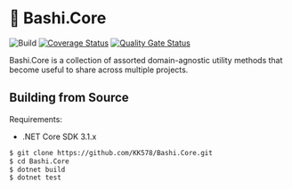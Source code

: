 # :dog: Bashi.Core

![Build](https://github.com/KK578/Bashi.Core/workflows/Build/badge.svg)
[![Coverage Status](https://coveralls.io/repos/github/KK578/Bashi.Core/badge.svg?branch=master)](https://coveralls.io/github/KK578/Bashi.Core?branch=master)
[![Quality Gate Status](https://sonarcloud.io/api/project_badges/measure?project=KK578_Bashi.Core&metric=alert_status)](https://sonarcloud.io/dashboard?id=KK578_Bashi.Core)

Bashi.Core is a collection of assorted domain-agnostic utility methods that become useful to share across multiple projects.

## Building from Source

Requirements:
 - .NET Core SDK 3.1.x
 
```sh
$ git clone https://github.com/KK578/Bashi.Core.git
$ cd Bashi.Core
$ dotnet build
$ dotnet test
```
